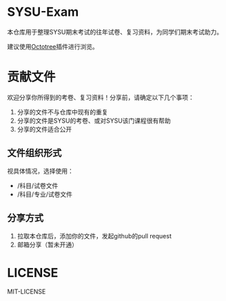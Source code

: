 # SYSU-Exam
本仓库用于整理SYSU期末考试的往年试卷、复习资料，为同学们期末考试助力。

建议使用[Octotree](1)插件进行浏览。

# 贡献文件
欢迎分享你所得到的考卷、复习资料！分享前，请确定以下几个事项：

1.  分享的文件不与仓库中现有的重复
2.  分享的文件是SYSU的考卷、或对SYSU该门课程很有帮助
3.  分享的文件适合公开

## 文件组织形式
视具体情况，选择使用：
*   /科目/试卷文件
*   /科目/专业/试卷文件

## 分享方式
1.  拉取本仓库后，添加你的文件，发起github的pull request
2.  邮箱分享（暂未开通）

# LICENSE
MIT-LICENSE

[1]: https://github.com/buunguyen/octotree
